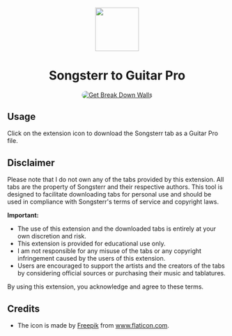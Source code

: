 <sub>
<p align='center'><img  src="https://raw.githubusercontent.com/Factual0367/Songsterr-to-GuitarPro-Firefox/main/icon.png" height="100" width="auto"></p>
</sub>
<h1 align="center">Songsterr to Guitar Pro</h1>


<p align="center">
<a href="https://addons.mozilla.org/en-US/firefox/addon/break-down-walls/"><img src="https://user-images.githubusercontent.com/585534/107280546-7b9b2a00-6a26-11eb-8f9f-f95932f4bfec.png" style='border-radius:15px' alt="Get Break Down Walls"></a>

## Usage

Click on the extension icon to download the Songsterr tab as a Guitar Pro file.

## Disclaimer

Please note that I do not own any of the tabs provided by this extension. All tabs are the property of Songsterr and their respective authors. This tool is designed to facilitate downloading tabs for personal use and should be used in compliance with Songsterr's terms of service and copyright laws.

**Important:**
- The use of this extension and the downloaded tabs is entirely at your own discretion and risk.
- This extension is provided for educational use only.
- I am not responsible for any misuse of the tabs or any copyright infringement caused by the users of this extension.
- Users are encouraged to support the artists and the creators of the tabs by considering official sources or purchasing their music and tablatures.

By using this extension, you acknowledge and agree to these terms.

## Credits

 - The icon is made by <a href="https://www.flaticon.com/free-icons/guitar" title="guitar icons">Freepik</a> from <a href='https://www.flaticon.com/'>www.flaticon.com</a>.
